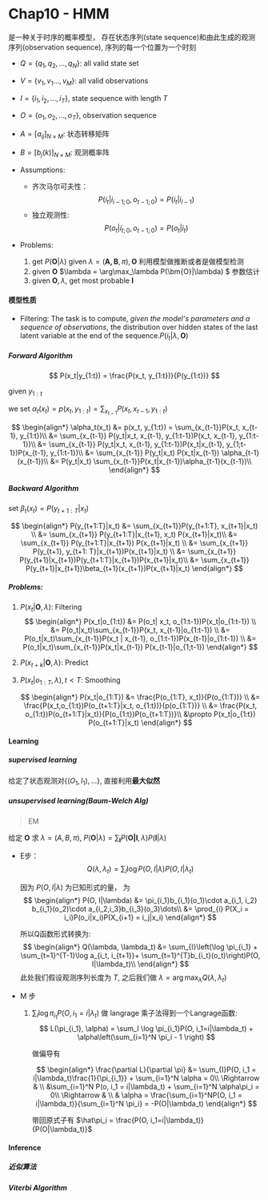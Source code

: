 # Chap10 - HMM

是一种关于时序的概率模型， 存在状态序列(state sequence)和由此生成的观测序列(observation sequence), 序列的每一个位置为一个时刻

- $Q = \{q_1, q_2,\dots ,q_N\}$: all valid state set
- $V = \{v_1, v_1\dots, v_M\}$: all valid observations
- $I = \{i_1, i_2, \dots, i_T\}$, state sequence with length $T$
- $O = \{o_1, o_2, \dots, o_T\}$, observation sequence
- $A = [a_{ij}]_{N\times M}$: 状态转移矩阵
- $B = [b_j(k)]_{N\times M}$: 观测概率阵

- Assumptions:
    - 齐次马尔可夫性：
        $$
            P(i_t|i_{i-1;0}, o_{t-1;0}) = P(i_t|i_{i-1}) 
        $$
    - 独立观测性:
        $$
            P(o_t|i_{t;0}, o_{t-1;0}) = P(o_t|i_t)
        $$
    
- Problems:
    1. get $P(\bm{O}|\lambda)$ given $\lambda=(\bm{A, B},\pi), \bm{O}$
        利用模型做推断或者是做模型检测
    2. given $\bm{O}$ $\lambda = \arg\max_\lambda P(\bm{O}|\lambda) $
        参数估计
    3. given $\bm{O}, \lambda$, get most probable $\bm{I}$


#### 模型性质

- Filtering: The task is to compute, *given the model's parameters and a sequence of observations*, the distribution over hidden states of the last latent variable at the end of the sequence.$P(i_t|\lambda, \bm{O})$

##### Forward Algorithm 


$$
    P(x_t|y_{1:t}) = \frac{P(x_t, y_{1:t})}{P(y_{1:t})}
$$

given $y_{1:t}$

we set $\alpha_t(x_t) = p(x_t, y_{1:t}) = \sum_{x_{t-1}}P(x_t, x_{t-1}, y_{1:t})$

$$
    \begin{align*}
        \alpha_t(x_t) &= p(x_t, y_{1:t}) = \sum_{x_{t-1}}P(x_t, x_{t-1}, y_{1:t})\\
        &= \sum_{x_{t-1}} P(y_t|x_t, x_{t-1}, y_{1:t-1})P(x_t, x_{t-1}, y_{1:t-1})\\
        &= \sum_{x_{t-1}} P(y_t|x_t, x_{t-1}, y_{1:t-1})P(x_t|x_{t-1}, y_{1;t-1})P(x_{t-1}, y_{1:t-1})\\
        &= \sum_{x_{t-1}} P(y_t|x_t) P(x_t|x_{t-1}) \alpha_{t-1}(x_{t-1})\\
        &= P(y_t|x_t) \sum_{x_{t-1}}P(x_t|x_{t-1})\alpha_{t-1}(x_{t-1})\\
    \end{align*}
$$

##### Backward Algorithm

set $\beta_{t}(x_t) = P(y_{t+1:T}|x_t)$

$$
    \begin{align*}
        P(y_{t+1:T}|x_t) &= \sum_{x_{t+1}}P(y_{t+1:T}, x_{t+1}|x_t) \\
        &= \sum_{x_{t+1}} P(y_{t+1:T}|x_{t+1}, x_t) P(x_{t+1}|x_t)\\
        &= \sum_{x_{t+1}} P(y_{t+1:T}|x_{t+1}) P(x_{t+1}|x_t) \\
        &= \sum_{x_{t+1}} P(y_{t+1}, y_{t+1: T}|x_{t+1})P(x_{t+1}|x_t) \\
        &= \sum_{x_{t+1}} P(y_{t+1}|x_{t+1})P(y_{t+1:T}|x_{t+1})P(x_{t+1}|x_t)\\
        &= \sum_{x_{t+1}} P(y_{t+1}|x_{t+1})\beta_{t+1}(x_{t+1})P(x_{t+1}|x_t)
    \end{align*}
$$

##### Problems:

1. $P(x_t | \bm{O}, \lambda)$: Filtering
    $$
        \begin{align*}
            P(x_t|o_{1:t}) &= P(o_t| x_t, o_{1:t-1})P(x_t|o_{1:t-1}) \\
            &= P(o_t|x_t)\sum_{x_{t-1}}P(x_t, x_{t-1}|o_{1:t-1}) \\
            &= P(o_t|x_t)\sum_{x_{t-1}}P(x_t | x_{t-1}, o_{1:t-1})P(x_{t-1}|o_{1:t-1}) \\
            &= P(o_t|x_t)\sum_{x_{t-1}}P(x_t|x_{t-1}) P(x_{t-1}|o_{1;t-1})
        \end{align*}
    $$
2. $P(x_{t+k}|\bm{O}, \lambda)$: Predict
3. $P(x_t|o_{1:T}, \lambda), t< T$: Smoothing

    $$
        \begin{align*}
        P(x_t|o_{1:T}) &= \frac{P(o_{1:T}, x_t)}{P(o_{1:T})} \\
        &= \frac{P(x_t,o_{1:t})P(o_{t+1:T}|x_t, o_{1:t})}{p(o_{1:T})} \\
        &= \frac{P(x_t, o_{1:t})P(o_{t+1:T}|x_t)}{P(o_{1:t})P(o_{t+1:T})}\\
        &\propto P(x_t|o_{1:t}) P(o_{t+1:T}|x_t) 
        \end{align*}
    $$
    
#### Learning 

##### supervised learning

给定了状态观测对$\{(O_1, I_1), \dots \}$, 直接利用**最大似然**

##### unsupervised learning(Baum-Welch Alg)

> EM

给定 $\bm{O}$ 求 $\lambda = (A, B, \pi)$, $P(\bm{O}|\lambda) = \sum_{\bm{I}}P(\bm{O|I},\lambda)P(\bm{I}|\lambda)$

- E步：
    $$
        Q(\lambda, \lambda_t) = \sum_{I} \log P(O, I|\lambda)P(O, I|\lambda_t)
    $$ 

    因为 $P(O, I|\lambda)$ 为已知形式的量， 为 
    $$
        \begin{align*}
        P(O, I|\lambda) &= \pi_{i_1}b_{i_1}(o_1)\cdot a_{i_1, i_2} b_{i_1}(o_2)\cdot a_{i_2,i_3}b_{i_3}(o_3)\dots\\
        &= \prod_{i} P(X_i = i_i)P(o_i|x_i)P(X_{i+1} = i_j|x_i) 
        \end{align*}
    $$
    
    所以Q函数形式转换为:
    $$
        \begin{align*}
        Q(\lambda, \lambda_t) &= \sum_{I}\left(\log \pi_{i_1} + \sum_{t=1}^{T-1}\log a_{i_t, i_{t+1}}+ \sum_{t=1}^{T}b_{i_t}(o_t)\right)P(O, I|\lambda_t)\\
        \end{align*}
    $$
    此处我们假设观测序列长度为 $T$, 之后我们做 $\lambda = \arg\max_{\lambda} Q(\lambda, \lambda_t)$
- M 步
    1. $\sum_I \log \pi_{i_1}P(O, i_1=i|\lambda_t)$
        做 langrage 乘子法得到一个Langrage函数:
        $$
            L(\pi_{i_1}, \alpha) = \sum_I \log \pi_{i_1}P(O, i_1=i|\lambda_t) + \alpha\left(\sum_{i=1}^N \pi_i - 1 \right)
        $$
        
        做偏导有

        $$
            \begin{align*}
                \frac{\partial L}{\partial \pi} &= \sum_{I}P(O, i_1 = i|\lambda_t)\frac{1}{\pi_{i_1}} + \sum_{i=1}^N \alpha = 0\\
                \Rightarrow & \\
                &\sum_{i=1}^N P(o, i_1 = i|\lambda_t) + \sum_{i=1}^N \alpha\pi_i = 0\\
                \Rightarrow & \\
                & \alpha = \frac{\sum_{i=1}^NP(O, i_1 = i|\lambda_t)}{\sum_{i=1}^N \pi_i} = -P(O|\lambda_t)
            \end{align*}
        $$
        
        带回原式子有 $\hat\pi_i = \frac{P(O, i_1=i|\lambda_t)}{P(O|\lambda_t)}$
    

#### Inference

##### 近似算法

##### Viterbi Algorithm
    